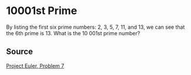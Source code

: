 # 10001st Prime
By listing the first six prime numbers: 2, 3, 5, 7, 11, and 13, we can see that the 6th prime is 13. What is the 10 001st prime number?

## Source
[Project Euler, Problem 7](https://projecteuler.net/problem=7)